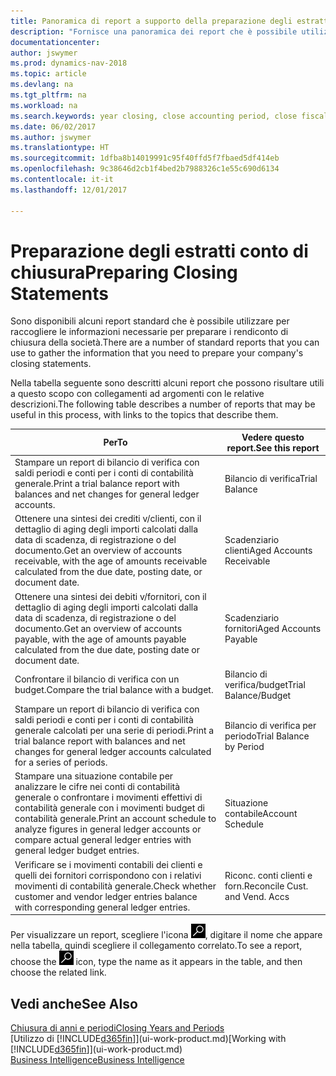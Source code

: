 ```yaml
---
title: Panoramica di report a supporto della preparazione degli estratti conto di chiusura
description: "Fornisce una panoramica dei report che è possibile utilizzare per raccogliere le informazioni e preparare gli estratti conto di chiusura della società alla chiusura dell'anno fiscale."
documentationcenter: 
author: jswymer
ms.prod: dynamics-nav-2018
ms.topic: article
ms.devlang: na
ms.tgt_pltfrm: na
ms.workload: na
ms.search.keywords: year closing, close accounting period, close fiscal year, aging, creditor payments, vendor payments, assets, liabilities, equity, analysis, reporting, financial report, business intelligence, BI, Power Bi, KPI
ms.date: 06/02/2017
ms.author: jswymer
ms.translationtype: HT
ms.sourcegitcommit: 1dfba8b14019991c95f40ffd5f7fbaed5df414eb
ms.openlocfilehash: 9c38646d2cb1f4bed2b7988326c1e55c690d6134
ms.contentlocale: it-it
ms.lasthandoff: 12/01/2017

---
```

# <a name="preparing-closing-statements"></a><span data-ttu-id="f86a0-103">Preparazione degli estratti conto di chiusura</span><span class="sxs-lookup"><span data-stu-id="f86a0-103">Preparing Closing Statements</span></span>
<span data-ttu-id="f86a0-104">Sono disponibili alcuni report standard che è possibile utilizzare per raccogliere le informazioni necessarie per preparare i rendiconto di chiusura della società.</span><span class="sxs-lookup"><span data-stu-id="f86a0-104">There are a number of standard reports that you can use to gather the information that you need to prepare your company's closing statements.</span></span>

<span data-ttu-id="f86a0-105">Nella tabella seguente sono descritti alcuni report che possono risultare utili a questo scopo con collegamenti ad argomenti con le relative descrizioni.</span><span class="sxs-lookup"><span data-stu-id="f86a0-105">The following table describes a number of reports that may be useful in this process, with links to the topics that describe them.</span></span>

| <span data-ttu-id="f86a0-106">Per</span><span class="sxs-lookup"><span data-stu-id="f86a0-106">To</span></span> | <span data-ttu-id="f86a0-107">Vedere questo report.</span><span class="sxs-lookup"><span data-stu-id="f86a0-107">See this report</span></span> |
| --- | --- |
| <span data-ttu-id="f86a0-108">Stampare un report di bilancio di verifica con saldi periodi e conti per i conti di contabilità generale.</span><span class="sxs-lookup"><span data-stu-id="f86a0-108">Print a trial balance report with balances and net changes for general ledger accounts.</span></span> |<span data-ttu-id="f86a0-109">Bilancio di verifica</span><span class="sxs-lookup"><span data-stu-id="f86a0-109">Trial Balance</span></span> |
| <span data-ttu-id="f86a0-110">Ottenere una sintesi dei crediti v/clienti, con il dettaglio di aging degli importi calcolati dalla data di scadenza, di registrazione o del documento.</span><span class="sxs-lookup"><span data-stu-id="f86a0-110">Get an overview of accounts receivable, with the age of amounts receivable calculated from the due date, posting date, or document date.</span></span> |<span data-ttu-id="f86a0-111">Scadenziario clienti</span><span class="sxs-lookup"><span data-stu-id="f86a0-111">Aged Accounts Receivable</span></span> |
| <span data-ttu-id="f86a0-112">Ottenere una sintesi dei debiti v/fornitori, con il dettaglio di aging degli importi calcolati dalla data di scadenza, di registrazione o del documento.</span><span class="sxs-lookup"><span data-stu-id="f86a0-112">Get an overview of accounts payable, with the age of amounts payable calculated from the due date, posting date or document date.</span></span> |<span data-ttu-id="f86a0-113">Scadenziario fornitori</span><span class="sxs-lookup"><span data-stu-id="f86a0-113">Aged Accounts Payable</span></span> |
| <span data-ttu-id="f86a0-114">Confrontare il bilancio di verifica con un budget.</span><span class="sxs-lookup"><span data-stu-id="f86a0-114">Compare the trial balance with a budget.</span></span> |<span data-ttu-id="f86a0-115">Bilancio di verifica/budget</span><span class="sxs-lookup"><span data-stu-id="f86a0-115">Trial Balance/Budget</span></span> |
| <span data-ttu-id="f86a0-116">Stampare un report di bilancio di verifica con saldi periodi e conti per i conti di contabilità generale calcolati per una serie di periodi.</span><span class="sxs-lookup"><span data-stu-id="f86a0-116">Print a trial balance report with balances and net changes for general ledger accounts calculated for a series of periods.</span></span> |<span data-ttu-id="f86a0-117">Bilancio di verifica per periodo</span><span class="sxs-lookup"><span data-stu-id="f86a0-117">Trial Balance by Period</span></span> |
| <span data-ttu-id="f86a0-118">Stampare una situazione contabile per analizzare le cifre nei conti di contabilità generale o confrontare i movimenti effettivi di contabilità generale con i movimenti budget di contabilità generale.</span><span class="sxs-lookup"><span data-stu-id="f86a0-118">Print an account schedule to analyze figures in general ledger accounts or compare actual general ledger entries with general ledger budget entries.</span></span> |<span data-ttu-id="f86a0-119">Situazione contabile</span><span class="sxs-lookup"><span data-stu-id="f86a0-119">Account Schedule</span></span> |
| <span data-ttu-id="f86a0-120">Verificare se i movimenti contabili dei clienti e quelli dei fornitori corrispondono con i relativi movimenti di contabilità generale.</span><span class="sxs-lookup"><span data-stu-id="f86a0-120">Check whether customer and vendor ledger entries balance with corresponding general ledger entries.</span></span> |<span data-ttu-id="f86a0-121">Riconc. conti clienti e forn.</span><span class="sxs-lookup"><span data-stu-id="f86a0-121">Reconcile Cust. and Vend. Accs</span></span> |

<span data-ttu-id="f86a0-122">Per visualizzare un report, scegliere l'icona ![Cerca pagina o report](media/ui-search/search_small.png "icona Cerca pagina o report"), digitare il nome che appare nella tabella, quindi scegliere il collegamento correlato.</span><span class="sxs-lookup"><span data-stu-id="f86a0-122">To see a report, choose the ![Search for Page or Report](media/ui-search/search_small.png "Search for Page or Report icon") icon, type the name as it appears in the table, and then choose the related link.</span></span>

## <a name="see-also"></a><span data-ttu-id="f86a0-123">Vedi anche</span><span class="sxs-lookup"><span data-stu-id="f86a0-123">See Also</span></span>
[<span data-ttu-id="f86a0-124">Chiusura di anni e periodi</span><span class="sxs-lookup"><span data-stu-id="f86a0-124">Closing Years and Periods</span></span>](year-close-years-periods.md)  
<span data-ttu-id="f86a0-125">[Utilizzo di [!INCLUDE[d365fin](includes/d365fin_md.md)]](ui-work-product.md)</span><span class="sxs-lookup"><span data-stu-id="f86a0-125">[Working with [!INCLUDE[d365fin](includes/d365fin_md.md)]](ui-work-product.md)</span></span>  
[<span data-ttu-id="f86a0-126">Business Intelligence</span><span class="sxs-lookup"><span data-stu-id="f86a0-126">Business Intelligence</span></span>](bi.md)

